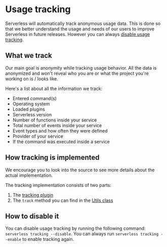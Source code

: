 <!--
title: Serverless Usage Tracking
menuText: Usage Tracking
layout: Doc
-->

# Usage tracking

Serverless will automatically track anonymous usage data. This is done so that we better understand the usage and needs
of our users to improve Serverless in future releases. However you can always [disable usage tracking](#how-to-disable-it).

## What we track

Our main goal is anonymity while tracking usage behavior. All the data is anonymized and won't reveal who you are or what
the project you're working on is / looks like.

Here's a list about all the information we track:
- Entered command(s)
- Operating system
- Loaded plugins
- Serverless version
- Number of functions inside your service
- Total number of events inside your service
- Event types and how often they were defined
- Provider of your service
- If the command was executed inside a service

## How tracking is implemented

We encourage you to look into the source to see more details about the actual implementation.

The tracking implementation consists of two parts:

1. The [tracking plugin](../lib/plugins/tracking)
2. The `track` method you can find in the [Utils class](../lib/classes/Utils.js)

## How to disable it

You can disable usage tracking by running the following command: `serverless tracking --disable`.
You can always run `serverless tracking --enable` to enable tracking again.
